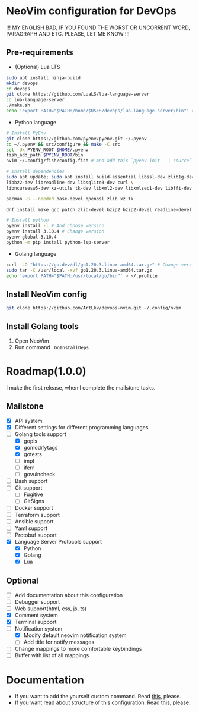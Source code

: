 # NeoVim configuration for DevOps

!!! MY ENGLISH BAD, IF YOU FOUND THE WORST OR UNCORRENT WORD, PARAGRAPH AND ETC. PLEASE, LET ME KNOW !!!

## Pre-requirements

* (Optional) Lua LTS
```sh
sudo apt install ninja-build
mkdir devops
cd devops
git clone https://github.com/LuaLS/lua-language-server
cd lua-language-server
./make.sh
echo 'export PATH="$PATH:/home/$USER/devops/lua-language-server/bin"' > ~/.profile

```

* Python language
```sh
# Install PyEnv
git clone https://github.com/pyenv/pyenv.git ~/.pyenv
cd ~/.pyenv && src/configure && make -C src
set -Ux PYENV_ROOT $HOME/.pyenv
fish_add_path $PYENV_ROOT/bin
nvim ~/.config/fish/config.fish # And add this `pyenv init - | source`

# Install dependencies
sudo apt update; sudo apt install build-essential libssl-dev zlib1g-dev \
libbz2-dev libreadline-dev libsqlite3-dev curl \
libncursesw5-dev xz-utils tk-dev libxml2-dev libxmlsec1-dev libffi-dev liblzma-dev

pacman -S --needed base-devel openssl zlib xz tk

dnf install make gcc patch zlib-devel bzip2 bzip2-devel readline-devel sqlite sqlite-devel openssl-devel tk-devel libffi-devel xz-devel libuuid-devel gdbm-devel libnsl2-devel

# Install python
pyenv install -l # And choose version
pyenv install 3.10.4 # Change version
pyenv global 3.10.4
python -m pip install python-lsp-server
```

* Golang language
```sh
curl -LO "https://go.dev/dl/go1.20.3.linux-amd64.tar.gz" # Change version
sudo tar -C /usr/local -xvf go1.20.3.linua-amd64.tar.gz
echo 'export PATH="$PATH:/usr/local/go/bin"' > ~/.profile
```

## Install NeoVim config
```sh
git clone https://github.com/ArtLkv/devops-nvim.git ~/.config/nvim
```

## Install Golang tools
1. Open NeoVim
2. Run command `:GoInstallDeps`

# Roadmap(1.0.0)
I make the first release, when I complete the mailstone tasks.

## Mailstone
- [x] API system
- [x] Different settings for different programming languages
- [ ] Golang tools support
    - [x] gopls
    - [x] gomodifytags
    - [x] gotests
    - [ ] impl
    - [ ] iferr
    - [ ] govulncheck
- [ ] Bash support
- [ ] Git support
    - [ ] Fugitive
    - [ ] GitSigns
- [ ] Docker support
- [ ] Terraform support
- [ ] Ansible support
- [ ] Yaml support
- [ ] Protobuf support
- [x] Language Server Protocols support
    - [x] Python
    - [x] Golang
    - [x] Lua
## Optional
- [ ] Add documentation about this configuration
- [ ] Debugger support
- [ ] Web support(html, css, js, ts)
- [x] Comment system
- [x] Terminal support
- [ ] Notification system
    - [x] Modify default neovim notification system
    - [ ] Add title for notify messages
- [ ] Change mappings to more comfortable keybindings
- [ ] Buffer with list of all mappings

# Documentation

* If you want to add the yourself custom command. Read [this](./docs/custom_commands.md), please.
* If you want read about structure of this configuration. Read [this](./docs/structure.md), please.
